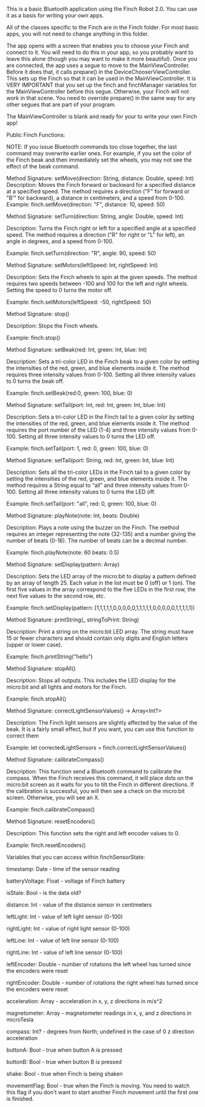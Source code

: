 This is a basic Bluetooth application using the Finch Robot 2.0. You can use it as a basis for writing your own apps. 

All of the classes specific to the Finch are in the Finch folder. For most basic apps, you will not need to change anything in this folder. 

The app opens with a screen that enables you to choose your Finch and connect to it. You will need to do this in your app, so you probably want to leave this alone (though you may want to make it more beautiful). Once you are connected, the app uses a segue to move to the MainViewController. Before it does that, it calls prepare() in the DeviceChooserViewController. This sets up the Finch so that it can be used in the MainViewController. It is VERY IMPORTANT that you set up the finch and finchManager variables for the MainViewController before this segue. Otherwise, your Finch will not work in that scene. You need to override prepare() in the same way for any other segues that are part of your program. 

The MainViewController is blank and ready for your to write your own Finch app!


Public Finch Functions:

NOTE: If you issue Bluetooth commands too close together, the last command may overwrite earlier ones. For example, if you set the color of the Finch beak and then immediately set the wheels, you may not see the effect of the beak command.

Method Signature: setMove(direction: String, distance: Double, speed: Int)
Description: Moves the Finch forward or backward for a specified distance at a specified speed. The method requires a direction ("F" for forward or "B’" for backward), a distance in centimeters, and a speed from 0-100.
Example: finch.setMove(direction: "F", distance: 10, speed: 50)

Method Signature: setTurn(direction: String, angle: Double, speed: Int)

Description: Turns the Finch right or left for a specified angle at a specified speed. The method requires a direction ("R" for right or "L" for left), an angle in degrees, and a speed from 0-100.

Example: finch.setTurn(direction: "R", angle: 90, speed: 50)

Method Signature: setMotors(leftSpeed: Int, rightSpeed: Int)

Description: Sets the Finch wheels to spin at the given speeds. The method requires two speeds between -100 and 100 for the left and right wheels. Setting the speed to 0 turns the motor off.

Example: finch.setMotors(leftSpeed: -50, rightSpeed: 50)

Method Signature: stop()

Description: Stops the Finch wheels.

Example: finch.stop()

Method Signature: setBeak(red: Int, green: Int, blue: Int)

Description: Sets a tri-color LED in the Finch beak to a given color by setting the intensities of the red, green, and blue elements inside it. The method requires three intensity values from 0-100. Setting all three intensity values to 0 turns the beak off.

Example: finch.setBeak(red:0, green: 100, blue: 0)

Method Signature: setTail(port: Int, red: Int, green: Int, blue: Int)

Description: Sets a tri-color LED in the Finch tail to a given color by setting the intensities of the red, green, and blue elements inside it. The method requires the port number of the LED (1-4) and three intensity values from 0-100. Setting all three intensity values to 0 turns the LED off.

Example: finch.setTail(port: 1, red: 0, green: 100, blue: 0)

Method Signature: setTail(port: String, red: Int, green: Int, blue: Int)

Description: Sets all the tri-color LEDs in the Finch tail to a given color by setting the intensities of the red, green, and blue elements inside it. The method requires a String equal to “all” and three intensity values from 0-100. Setting all three intensity values to 0 turns the LED off.

Example: finch.setTail(port: "all", red: 0, green: 100, blue: 0)

Method Signature: playNote(note: Int, beats: Double)

Description: Plays a note using the buzzer on the Finch. The method requires an integer representing the note (32-135) and a number giving the number of beats (0-16). The number of beats can be a decimal number.

Example: finch.playNote(note: 60 beats: 0.5)

Method Signature: setDisplay(pattern: Array<Int>)

Description: Sets the LED array of the micro:bit to display a pattern defined by an array of length 25. Each value in the list must be 0 (off) or 1 (on). The first five values in the array correspond to the five LEDs in the first row, the next five values to the second row, etc.

Example: finch.setDisplay(pattern: [1,1,1,1,1,0,0,0,0,0,1,1,1,1,1,0,0,0,0,0,1,1,1,1,1])

Method Signature: printString(_ stringToPrint: String)

Description: Print a string on the micro:bit LED array. The string must have 15 or fewer characters and should contain only digits and English letters (upper or lower case).

Example: finch.printString("hello")

Method Signature: stopAll()

Description: Stops all outputs. This includes the LED display for the micro:bit and all lights and motors for the Finch.

Example: finch.stopAll()

Method Signature: correctLightSensorValues() -> Array<Int?>

Description: The Finch light sensors are slightly affected by the value of the beak. It is a fairly small effect, but if you want, you can use this function to correct them

Example: let correctedLightSensors = finch.correctLightSensorValues()

Method Signature: calibrateCompass()

Description: This function send a Bluetooth command to calibrate the compass. When the Finch receives this command, it will place dots on the micro:bit screen as it waits for you to tilt the Finch in different directions. If the calibration is successful, you will then see a check on the micro:bit screen. Otherwise, you will see an X.

Example: finch.calibrateCompass()

Method Signature: resetEncoders()

Description: This function sets the right and left encoder values to 0.

Example: finch.resetEncoders()

Variables that you can access within finchSensorState:

timestamp: Date - time of the sensor reading

batteryVoltage: Float - voltage of Finch battery 

isStale: Bool - is the data old?

distance: Int - value of the distance sensor in centimeters

leftLight: Int - value of left light sensor (0-100)

rightLight: Int - value of right light sensor (0-100)

leftLine: Int - value of left line sensor (0-100)

rightLine: Int - value of left line sensor (0-100)

leftEncoder: Double - number of rotations the left wheel has turned since the encoders were reset

rightEncoder: Double - number of rotations the right wheel has turned since the encoders were reset

acceleration: Array<Double> - acceleration in x, y, z directions in m/s^2

magnetometer: Array<Double> - magnetometer readings in x, y, and z directions in microTesla

compass: Int? - degrees from North; undefined in the case of 0 z direction acceleration

buttonA: Bool - true when button A is pressed

buttonB: Bool - true when button B is pressed

shake: Bool - true when Finch is being shaken

movementFlag: Bool - true when the Finch is moving. You need to watch this flag if you don't want to start another Finch movement until the first one is finished.
